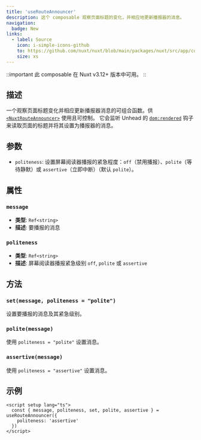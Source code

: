 ```yaml
---
title: 'useRouteAnnouncer'
description: 这个 composable 观察页面标题的变化，并相应地更新播报器的消息。
navigation:
  badge: New
links:
  - label: Source
    icon: i-simple-icons-github
    to: https://github.com/nuxt/nuxt/blob/main/packages/nuxt/src/app/composables/route-announcer.ts
    size: xs
---
```


::important
此 composable 在 Nuxt v3.12+ 版本中可用。
::

## 描述

一个观察页面标题变化并相应更新播报器消息的可组合函数。供 [`<NuxtRouteAnnouncer>`](/docs/api/components/nuxt-route-announcer) 使用且可控制。
它会监听 Unhead 的 [`dom:rendered`](https://unhead.unjs.io/docs/typescript/head/api/hooks/dom-rendered) 钩子来读取页面的标题并将其设置为播报器的消息。

## 参数

- `politeness`: 设置屏幕阅读器播报的紧急程度：`off`（禁用播报）、`polite`（等待静默）或 `assertive`（立即中断）（默认 `polite`）。

## 属性

### `message`

- **类型**: `Ref<string>`
- **描述**: 要播报的消息

### `politeness`

- **类型**: `Ref<string>`
- **描述**: 屏幕阅读器播报紧急级别 `off`, `polite` 或 `assertive`

## 方法

### `set(message, politeness = "polite")`

设置要播报的消息及其紧急级别。

### `polite(message)`

使用 `politeness = "polite"` 设置消息。

### `assertive(message)`

使用 `politeness = "assertive"` 设置消息。

## 示例

```vue [pages/index.vue]
<script setup lang="ts">
  const { message, politeness, set, polite, assertive } = useRouteAnnouncer({
    politeness: 'assertive'
  })
</script>
```
